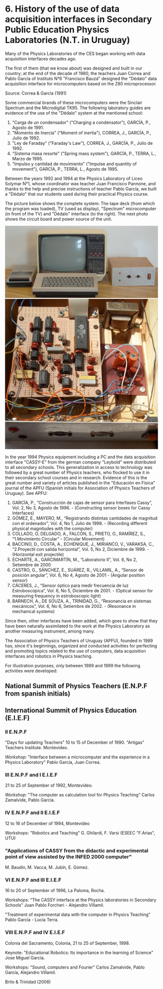 # 6. History of the use of data acquisition interfaces in Secondary Public Education Physics Laboratories (N.T. in Uruguay)

Many of the Physics Laboratories of the CES began working with data acquisition interfaces decades ago.

The first of them (that we know about) was designed and built in our country; at the end of the decade of 1980, the teachers Juan Correa and Pablo García of Instituto N°6 "Francisco Bauzá" designed the "Dédalo" data acquisition interface for microcomputers based on the Z80 microprocessor.

Source: Correa & García (1991)

Some commercial brands of these microcomputers were the Sinclair Spectrum and the Microdigital TK95.
The following laboratory guides are evidence of the use of the "Dédalo" system at the mentioned school:

1. "Carga de un condensador" ("Charging a condensator"), GARCÍA, P., Agosto de 1991. 
2. "Momento de Inercia" ("Moment of inertia"), CORREA, J., GARCÍA, P., Julio de 1992.
3. "Ley de Faraday" ("Faraday's Law"), CORREA, J., GARCÍA, P., Julio de 1992.
4. "Sistema masa resorte" ("Spring mass system"), GARCÍA, P., TERRA, L., Marzo de 1995.
5. "Impulso y cantidad de movimiento" ("Impulse and quantity of movement"), GARCÍA, P., TERRA, L., Agosto de 1995.

Between the years 1992 and 1994 at the Physics Laboratory of Liceo Solymar N°1, whose coordinator was teacher Juan Francisco Pannone, and thanks to the help and precise instructions of teacher Pablo García, we built a "Dédalo" that our students used during their practical Physics course.

The picture below shows the complete system: The tape deck (from which the program was loaded), TV (used as display), "Spectrum" microcomputer (in front of the TV) and "Dédalo" interface (to the right). The next photo shows the circuit board and power source of the unit.

![Interfaz Dedalo (ext)](images/dedalo.png)
![Interfaz Dedalo (int)](images/dedalo_int.png)

In the year 1994 Physics equipment including a PC and the data acquisition interface "CASSY-E" from the german company "Leybold" were distributed to all secondary schools. This generalization in access to technology was followed by a great number of Physics teachers, who flocked to use it in their secondary school courses and in research. Evidence of this is the great number and variety of articles published in the "Educación en Física" journal of the APFU (Spanish initials for Association of Physics Teachers of Uruguay). See APFU:

1. GARCÍA, P., “Construcción de cajas de sensor para Interfases Cassy”, Vol. 2, No 3, Agosto de 1996. - (Constructing sensor boxes for Cassy Interfaces)
2. GÓMEZ, E., MAYERO, M., “Registrando distintas cantidades de magnitud con el ordenador”, Vol. 4, No 1, Julio de 1998. - (Recording different physical magnitudes with the computer)
3. COLLADO, O, DELGADO, A., FALCÓN, S., PRIETO, O., RAMÍREZ, S., “1.Movimiento Circular” - (Circular Movement)
4. BACCINO, D., COSTA, A., ECHENIQUE, J., MIRIANCO, V., VARAKSA, C., “2.Proyectil con salida horizontal”, Vol. 5, No 2, Diciembre de 1999. - (Horizontal exit projectile)
5. ECHARTE, A., GARCIMARTÍN, M., “Laboratorio II”, Vol. 6, No 2, Setiembre de 2000
6. CASTRO, G., SÁNCHEZ, E., SUÁREZ, R., VILLAMIL, A., “Sensor de posición angular”, Vol. 6, No 4, Agosto de 2001 - (Angular position sensor)
7. CÁCERES, J., “Sensor óptico para medir frecuencia de luz Estroboscópica”, Vol. 6, No 5, Diciembre de 2001. - (Optical sensor for measuring frequency in estroboscopic light)
8. BARNECH, A., DE SOUZA, A., TRINIDAD, G., “Resonancia en sistemas mecánicos”, Vol. 6, No 6, Setiembre de 2002. - (Resonance in mechanical systems)

Since then, other interfaces have been added, which goes to show that they have been naturally assimilated to the work at the Physics Laboratory as another measuring instrument, among many.

The Association of Physics Teachers of Uruguay (APFU), founded in 1989 has, since it's beginnings, organized and conducted activities for perfecting and promoting topics related to the use of computers, data acquisition interfaces and robotics in Physics teaching.

For illustration purposes, only between 1989 and 1999 the following activities were developed:

## National Summit of Physics Teachers (E.N.P.F from spanish initials)
## International Summit of Physics Education (E.I.E.F)

### II E.N.P.F
"Days for updating Teachers"
10 to 15 of December of 1990. "Artigas" Teachers Institute. Montevideo.

*Workshop:*
"Interface between a microcomputer and the experience in a Physics Laboratory"
Pablo García, Juan Correa.

### III E.N.P.F and I E.I.E.F
21 to 25 of September of 1992, Montevideo.

*Workshop:*
"The computer as calculation tool for Physics Teaching"
Carlos Zamalvide, Pablo García.

### IV E.N.P.F and II E.I.E.F
12 to 16 of December of 1994, Montevideo

Workshops:
"Robotics and Teaching"
G. Ghilardi, F. Varsi (ESEEC "F.Arias", UTU)

### "Applications of CASSY from the didactic and experimental point of view assisted by the INFED 2000 computer"
M. Baudín, M. Vacca, M. Jubín, E. Gómez.

### VI E.N.P.F and III E.I.E.F
16 to 20 of September of 1996, La Paloma, Rocha.

Workshops:
"The CASSY interface at the Physics laboratories in Secondary Schools"
Juan Pablo Forcheri - Alejandro Villamil.

"Treatment of experimental data with the computer in Physics Teaching"
Pablo García - Lucía Terra.

### VIII E.N.P.F and IV E.I.E.F
Colonia del Sacramento, Colonia, 21 to 25 of September, 1998.

Keynote:
"Educational Robotics: Its importance in the learning of Science"
Jose Miguel García.

Workshops:
"Sound, computers and Fourier"
Carlos Zamalvide, Pablo García, Alejandro Villamil.

Brito & Trinidad (2006)
